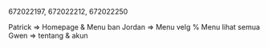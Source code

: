 672022197, 672022212, 672022250

Patrick => Homepage & Menu ban
Jordan => Menu velg % Menu lihat semua
Gwen => tentang & akun
